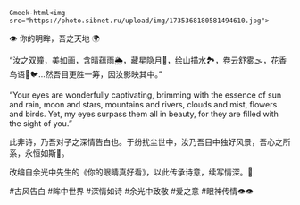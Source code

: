 `Gmeek-html<img src="https://photo.sibnet.ru/upload/img/1735368180581494610.jpg">`

👁️ 你的明眸，吾之天地 🌍

“汝之双瞳，美如画，含晴蕴雨🌦️，藏星隐月🌙，绘山描水🏞️，卷云舒雾🌫️，花香鸟语🌸🐦…然吾目更胜一筹，因汝影映其中。”
	
“Your eyes are wonderfully captivating, brimming with the essence of sun and rain, moon and stars, mountains and rivers, clouds and mist, flowers and birds. Yet, my eyes surpass them all in beauty, for they are filled with the sight of you.”
	
此非诗，乃吾对子之深情告白也。于纷扰尘世中，汝乃吾目中独好风景，吾心之所系，永恒如斯💖。
	
改编自余光中先生的《你的眼睛真好看》，以此传承诗意，续写情深。🌹
	
#古风告白 #眸中世界 #深情如诗 #余光中致敬 #爱之意 #眼神传情👁️👁️